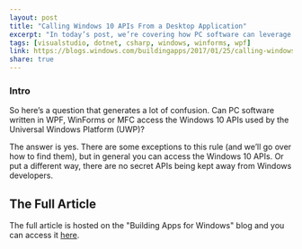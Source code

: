 ```yaml
---
layout: post
title: "Calling Windows 10 APIs From a Desktop Application"
excerpt: "In today’s post, we’re covering how PC software can leverage the rich functionality of Windows 10."
tags: [visualstudio, dotnet, csharp, windows, winforms, wpf]
link: https://blogs.windows.com/buildingapps/2017/01/25/calling-windows-10-apis-desktop-application/
share: true
---
```


### Intro

So here’s a question that generates a lot of confusion. Can PC software written in WPF, WinForms or MFC access the Windows 10 APIs used by the Universal Windows Platform (UWP)?

The answer is yes. There are some exceptions to this rule (and we’ll go over how to find them), but in general you can access the Windows 10 APIs. Or put a different way, there are no secret APIs being kept away from Windows developers.


## The Full Article

The full article is hosted on the "Building Apps for Windows" blog and you can access it [here](https://blogs.windows.com/buildingapps/2017/01/25/calling-windows-10-apis-desktop-application/).